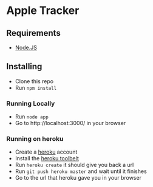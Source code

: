 # Apple Tracker

## Requirements
* [Node.JS](http://nodejs.org/)

## Installing
* Clone this repo
* Run ```npm install```

### Running Locally
* Run ```node app```
* Go to http://localhost:3000/ in your browser

### Running on heroku
* Create a [heroku](https://www.heroku.com/) account
* Install the [heroku toolbelt](https://toolbelt.herokuapp.com/)
* Run ```heroku create``` it should give you back a url
* Run ```git push heroku master``` and wait until it finishes
* Go to the url that heroku gave you in your browser
